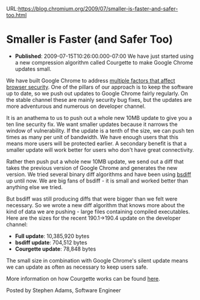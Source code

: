 URL:https://blog.chromium.org/2009/07/smaller-is-faster-and-safer-too.html
# Smaller is Faster (and Safer Too)
- **Published**: 2009-07-15T10:26:00.000-07:00
We have just started using a new compression algorithm called Courgette to make Google Chrome updates small.

We have built Google Chrome to address [multiple factors that affect browser security](http://queue.acm.org/detail.cfm?id=1556050). One of the pillars of our approach is to keep the software up to date, so we push out updates to Google Chrome fairly regularly. On the stable channel these are mainly security bug fixes, but the updates are more adventurous and numerous on developer channel.

It is an anathema to us to push out a whole new 10MB update to give you a ten line security fix. We want smaller updates because it narrows the window of vulnerability. If the update is a tenth of the size, we can push ten times as many per unit of bandwidth. We have enough users that this means more users will be protected earlier. A secondary benefit is that a smaller update will work better for users who don't have great connectivity.

Rather then push put a whole new 10MB update, we send out a diff that takes the previous version of Google Chrome and generates the new version. We tried several binary diff algorithms and have been using [bsdiff](http://www.daemonology.net/bsdiff/) up until now. We are big fans of bsdiff - it is small and worked better than anything else we tried.

But bsdiff was still producing diffs that were bigger than we felt were necessary. So we wrote a new diff algorithm that knows more about the kind of data we are pushing - large files containing compiled executables. Here are the sizes for the recent 190.1->190.4 update on the developer channel:

* **Full update**: 10,385,920 bytes
* **bsdiff update**: 704,512 bytes
* **Courgette update**: 78,848 bytes

The small size in combination with Google Chrome's silent update means we can update as often as necessary to keep users safe.

More information on how Courgette works can be found [here](http://dev.chromium.org/developers/design-documents/software-updates-courgette).

Posted by Stephen Adams, Software Engineer